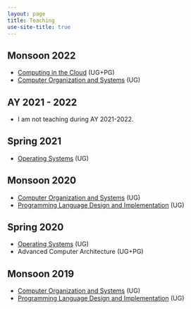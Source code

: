 ```yaml
---
layout: page
title: Teaching
use-site-title: true
---
```


## Monsoon 2022
* <a href="https://sites.google.com/ashoka.edu.in/cs2465/">Computing in the Cloud</a> (UG+PG)
* <a href="https://sites.google.com/ashoka.edu.in/cs1216/">Computer Organization and Systems</a> (UG)

## AY 2021 - 2022
* I am not teaching during AY 2021-2022.

## Spring 2021
* <a href="https://sites.google.com/ashoka.edu.in/cs1217/">Operating Systems</a> (UG)

## Monsoon 2020
* <a href="https://sites.google.com/ashoka.edu.in/cs1216/">Computer Organization and Systems</a> (UG)
* <a href="https://sites.google.com/ashoka.edu.in/cs1319/">Programming Language Design and Implementation</a> (UG)

## Spring 2020
* <a href="https://sites.google.com/ashoka.edu.in/cs1217/">Operating Systems</a> (UG)
* Advanced Computer Architecture (UG+PG)

## Monsoon 2019
* <a href="https://sites.google.com/ashoka.edu.in/cs103/">Computer Organization and Systems</a> (UG)
* <a href="https://sites.google.com/ashoka.edu.in/cs206/">Programming Language Design and Implementation</a> (UG)
